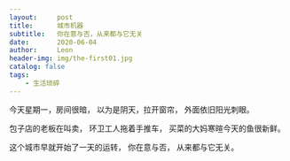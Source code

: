 ```yaml
---
layout:     post
title:      城市机器
subtitle:   你在意与否，从来都与它无关
date:       2020-06-04
author:     Leon
header-img: img/the-first01.jpg
catalog: false
tags:
    - 生活琐碎
---
```


今天星期一，房间很暗，
以为是阴天，拉开窗帘，
外面依旧阳光刺眼。



包子店的老板在叫卖，
环卫工人拖着手推车，
买菜的大妈寒暄今天的鱼很新鲜。



这个城市早就开始了一天的运转，
你在意与否，
从来都与它无关。


